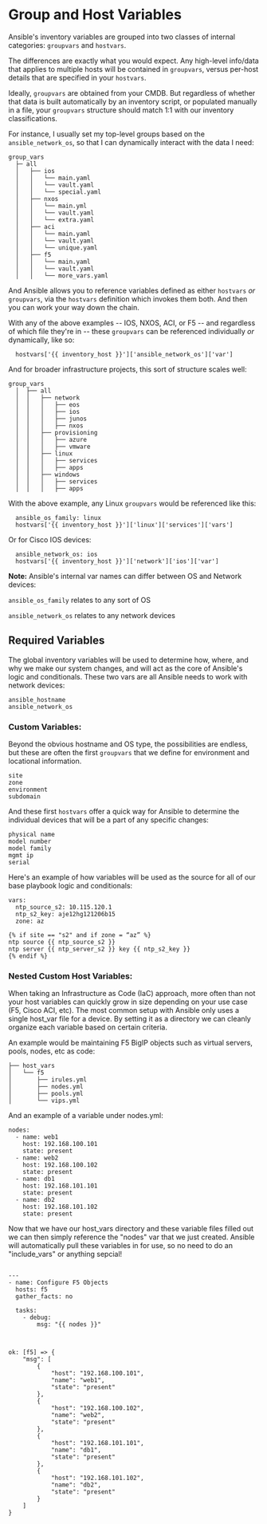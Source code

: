# Group and Host Variables

Ansible's inventory variables are grouped into two classes of internal categories: `groupvars` and `hostvars`.

The differences are exactly what you would expect. Any high-level info/data that applies to multiple hosts will be contained in `groupvars`, versus per-host details that are specified in your `hostvars`.

Ideally, `groupvars` are obtained from your CMDB. But regardless of whether that data is built automatically by an inventory script, or populated manually in a file, your `groupvars` structure should match 1:1 with our inventory classifications.

For instance, I usually set my top-level groups based on the `ansible_network_os`, so that I can dynamically interact with the data I need:
```
group_vars
  ├─ all
  │   ├── ios
  │   │   └── main.yaml
  │   │   └── vault.yaml
  │   │   └── special.yaml
  │   ├── nxos
  │   │   └── main.yml
  │   │   └── vault.yaml
  │   │   └── extra.yaml
  │   ├── aci
  │   │   └── main.yaml
  │   │   └── vault.yaml
  │   │   └── unique.yaml
  │   ├── f5
  │   │   └── main.yaml
  │   │   └── vault.yaml
  │   │   └── more_vars.yaml
```

And Ansible allows you to reference variables defined as either `hostvars` _or_ `groupvars`, via the `hostvars` definition which invokes them both. And then you can work your way down the chain.

With any of the above examples -- IOS, NXOS, ACI, or F5 -- and regardless of which file they're in -- these `groupvars` can be referenced individually _or_ dynamically, like so:
```
  hostvars['{{ inventory_host }}']['ansible_network_os']['var']
```

And for broader infrastructure projects, this sort of structure scales well:
```
group_vars
  │  ├── all
  │  │   ├── network
  │  │   │   ├── eos
  │  │   │   ├── ios
  │  │   │   ├── junos
  │  │   │   ├── nxos
  │  │   ├── provisioning
  │  │   │   ├── azure
  │  │   │   ├── vmware
  │  │   ├── linux
  │  │   │   ├── services
  │  │   │   ├── apps
  │  │   ├── windows
  │  │   │   ├── services
  │  │   │   ├── apps
```

With the above example, any Linux `groupvars` would be referenced like this:
```
  ansible_os_family: linux
  hostvars['{{ inventory_host }}']['linux']['services']['vars']
```

Or for Cisco IOS devices:
```
  ansible_network_os: ios
  hostvars['{{ inventory_host }}']['network']['ios']['var']
```

**Note:** Ansible's internal var names can differ between OS and Network devices:

  `ansible_os_family` relates to any sort of OS
  
  `ansible_network_os` relates to any network devices


## Required Variables

The global inventory variables will be used to determine how, where, and why we make our system changes, and will act as the core of Ansible's logic and conditionals. These two vars are all Ansible needs to work with network devices:
```
ansible_hostname
ansible_network_os
```

### Custom Variables:

Beyond the obvious hostname and OS type, the possibilities are endless, but these are often the first `groupvars` that we define for environment and locational information.
```
site
zone
environment
subdomain
```

And these first `hostvars` offer a quick way for Ansible to determine the individual devices that will be a part of any specific changes:
```
physical name
model number
model family 
mgmt ip
serial
```

Here's an example of how variables will be used as the source for all of our base playbook logic and conditionals:
```
vars:
  ntp_source_s2: 10.115.120.1
  ntp_s2_key: aje12hg121206b15
  zone: az

{% if site == "s2" and if zone = “az” %}
ntp source {{ ntp_source_s2 }}
ntp server {{ ntp_server_s2 }} key {{ ntp_s2_key }}
{% endif %}
```

### Nested Custom Host Variables:

When taking an Infrastructure as Code (IaC) approach, more often than not your host variables can quickly grow in size depending on your use case (F5, Cisco ACI, etc). The most common setup with Ansible only uses a single host_var file for a device. By setting it as a directory we can cleanly organize each variable based on certain criteria.

An example would be maintaining F5 BigIP objects such as virtual servers, pools, nodes, etc as code:
```
├── host_vars
│   └── f5
│       ├── irules.yml
│       ├── nodes.yml
│       ├── pools.yml
│       └── vips.yml

```

And an example of a variable under nodes.yml:
```
nodes:
  - name: web1
    host: 192.168.100.101
    state: present
  - name: web2
    host: 192.168.100.102
    state: present
  - name: db1
    host: 192.168.101.101
    state: present
  - name: db2
    host: 192.168.101.102
    state: present
```

Now that we have our host_vars directory and these variable files filled out we can then simply reference the "nodes" var that we just created. Ansible will automatically pull these variables in for use, so no need to do an "include_vars" or anything sepcial!
```

---
- name: Configure F5 Objects
  hosts: f5
  gather_facts: no

  tasks:
    - debug:
        msg: "{{ nodes }}"



ok: [f5] => {
    "msg": [
        {
            "host": "192.168.100.101",
            "name": "web1",
            "state": "present"
        },
        {
            "host": "192.168.100.102",
            "name": "web2",
            "state": "present"
        },
        {
            "host": "192.168.101.101",
            "name": "db1",
            "state": "present"
        },
        {
            "host": "192.168.101.102",
            "name": "db2",
            "state": "present"
        }
    ]
}

```
